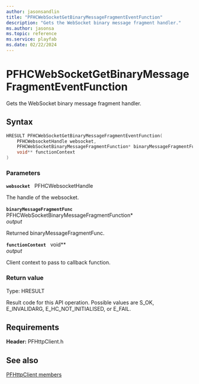 ```yaml
---
author: jasonsandlin
title: "PFHCWebSocketGetBinaryMessageFragmentEventFunction"
description: "Gets the WebSocket binary message fragment handler."
ms.author: jasonsa
ms.topic: reference
ms.service: playfab
ms.date: 02/22/2024
---
```


# PFHCWebSocketGetBinaryMessageFragmentEventFunction  

Gets the WebSocket binary message fragment handler.  

## Syntax  
  
```cpp
HRESULT PFHCWebSocketGetBinaryMessageFragmentEventFunction(  
    PFHCWebsocketHandle websocket,  
    PFHCWebSocketBinaryMessageFragmentFunction* binaryMessageFragmentFunc,  
    void** functionContext  
)  
```  
  
### Parameters  
  
**`websocket`** &nbsp; PFHCWebsocketHandle  
  
The handle of the websocket.  
  
**`binaryMessageFragmentFunc`** &nbsp; PFHCWebSocketBinaryMessageFragmentFunction*  
*output*  
  
Returned binaryMessageFragmentFunc.  
  
**`functionContext`** &nbsp; void**  
*output*  
  
Client context to pass to callback function.  
  
  
### Return value
Type: HRESULT
  
Result code for this API operation. Possible values are S_OK, E_INVALIDARG, E_HC_NOT_INITIALISED, or E_FAIL.
  
  
## Requirements  
  
**Header:** PFHttpClient.h
  
## See also  
[PFHttpClient members](../pfhttpclient_members.md)  

  
  

